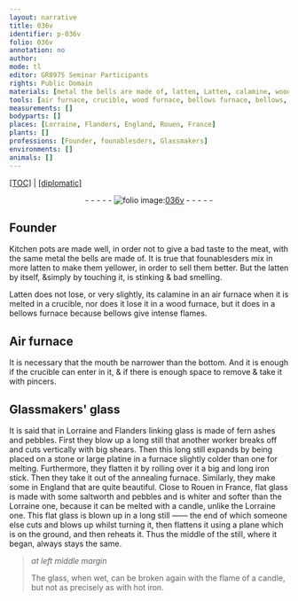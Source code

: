 ```yaml
---
layout: narrative
title: 036v
identifier: p-036v
folio: 036v
annotation: no
author:
mode: tl
editor: GR8975 Seminar Participants
rights: Public Domain
materials: [metal the bells are made of, latten, Latten, calamine, wood, linking glass, fern ashes, pebbles, saltworth, glass]
tools: [air furnace, crucible, wood furnace, bellows furnace, bellows, Air furnace, pincers]
measurements: []
bodyparts: []
places: [Lorraine, Flanders, England, Rouen, France]
plants: []
professions: [Founder, founablesders, Glassmakers]
environments: []
animals: []
---
```


<p><a href="{{ site.baseurl }}/translation/">[TOC]</a> | <a href="{{ site.baseurl }}/texts/p-036v_tc/">[diplomatic]</a></p><div class="folio" align="center">- - - - - <a href="http://gallica.bnf.fr/ark:/12148/btv1b10500001g/f78.image" target="_blank"><img src="https://cu-mkp.github.io/2017-workshop-edition/assets/photo-icon.png" alt="folio image: " style="display:inline-block; margin-bottom:-3px;"/>036v</a> - - - - - </div>  
  

## <span class="pro">Founder</span>

 
Kitchen pots are made well, in order not to give a <span class="sn">bad taste to the meat</span>, with the same <span class="m">metal the bells are made of</span>. It is true that <span class="pro">foun<span class="del">ables</span><span class="add">ders</span></span> mix in more <span class="m">latten</span> to make them yellower, in order to sell them better. But the <span class="m">latten</span> by itself, &simply by touching it, is <span class="sn">stinking</span> & <span class="sn">bad smelling</span>.
 
<span class="m">Latten</span> does not lose, or very slightly, its <span class="m">calamine</span> in an <span class="tl">air furnace</span> when it is melted in a <span class="tl">crucible</span>, nor does it lose it in a <span class="tl"><span class="m">wood</span> furnace</span>, but it does in a <span class="tl">bellows furnace</span> because <span class="tl">bellows</span> give intense flames.
 
 
  

## <span class="tl">Air furnace</span>

 
It is necessary that the mouth be narrower than the bottom. And it is enough if the <span class="tl">crucible</span> can enter in it, & if there is enough space to remove & take it with <span class="tl">pincers</span>.
 
 
  

## <span class="pro">Glassmakers</span>' glass

 
It is said that in <span class="pl">Lorraine</span> and <span class="pl">Flanders</span> <span class="m">linking glass</span> is made of <span class="m">fern ashes</span> and <span class="m">pebbles</span>. First they blow up a long still that another worker breaks off and cuts vertically with big shears. Then this long still expands by being placed on a stone or large platine in a furnace slightly colder than one for melting. Furthermore, they flatten it by rolling <span class="sup">over</span> it a big and long iron stick. Then they take it out of the annealing furnace. Similarly, they make some in <span class="pl">England</span> that are quite beautiful. Close to <span class="pl">Rouen</span> in <span class="pl">France</span>, flat glass is made with some <span class="m">saltworth</span> and <span class="m">pebbles</span> and is whiter and softer than the <span class="pl">Lorraine</span> one, because it can be melted with a candle, unlike the <span class="pl">Lorraine</span> one. This flat <span class="m">glass</span> is blown up in a long still —— the end of which someone else cuts and blows up whilst turning it, then flattens it using a plane which is on the ground, and then reheats it. Thus the middle of the still, where it began, always stays the same.
 
> *at left middle margin*
> 
> 
> The <span class="m">glass</span>, when wet, can be broken again with the flame of a candle, but not as precisely as with hot iron.
 
